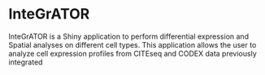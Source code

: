 # InteGrATOR
InteGrATOR is a Shiny application to perform differential expression and Spatial analyses on different cell types. This application allows the user to analyze cell expression profiles from CITEseq and CODEX data previously integrated
